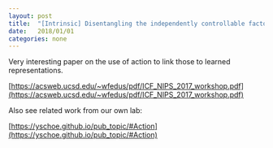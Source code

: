 ```yaml
---
layout: post
title:  "[Intrinsic] Disentangling the independently controllable factors of variation by interacting with the world"
date:   2018/01/01
categories: none
---
```






Very interesting paper on the use of action to link those to learned representations. 



[https://acsweb.ucsd.edu/~wfedus/pdf/ICF_NIPS_2017_workshop.pdf](https://acsweb.ucsd.edu/~wfedus/pdf/ICF_NIPS_2017_workshop.pdf)



Also see related work from our own lab:



[https://yschoe.github.io/pub_topic/#Action](https://yschoe.github.io/pub_topic/#Action)



 

